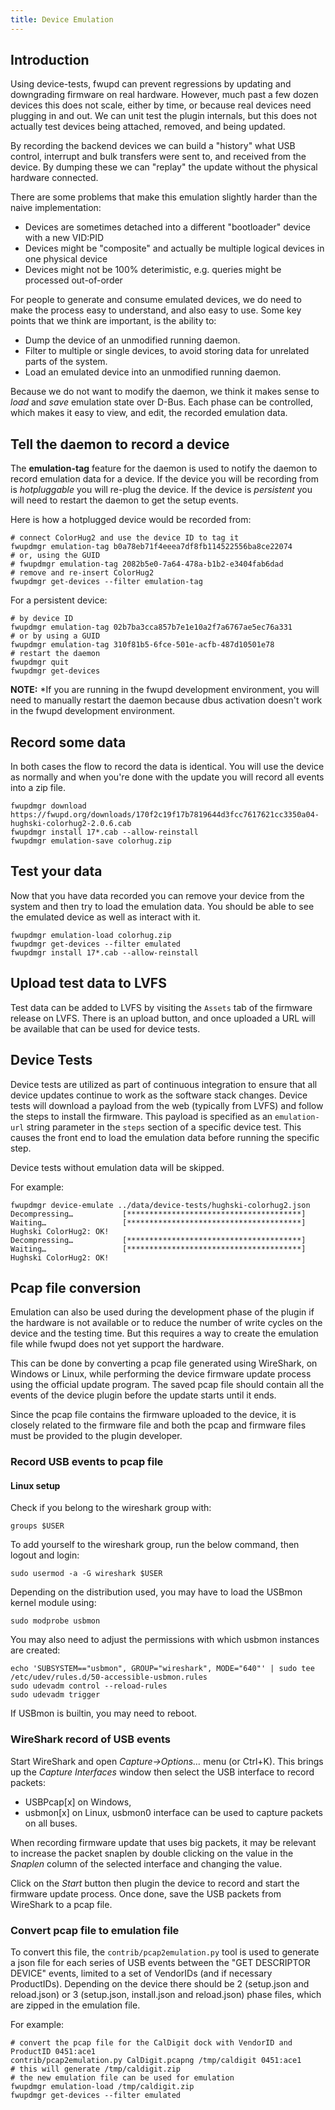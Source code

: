 ```yaml
---
title: Device Emulation
---
```


## Introduction

Using device-tests, fwupd can prevent regressions by updating and downgrading firmware on real
hardware. However, much past a few dozen devices this does not scale, either by time, or because
real devices need plugging in and out. We can unit test the plugin internals, but this does not
actually test devices being attached, removed, and being updated.

By recording the backend devices we can build a "history" what USB control, interrupt and
bulk transfers were sent to, and received from the device. By dumping these we can "replay" the
update without the physical hardware connected.

There are some problems that make this emulation slightly harder than the naive implementation:

* Devices are sometimes detached into a different "bootloader" device with a new VID:PID
* Devices might be "composite" and actually be multiple logical devices in one physical device
* Devices might not be 100% deterimistic, e.g. queries might be processed out-of-order

For people to generate and consume emulated devices, we do need to make the process easy to
understand, and also easy to use. Some key points that we think are important, is the ability to:

* Dump the device of an unmodified running daemon.
* Filter to multiple or single devices, to avoid storing data for unrelated parts of the system.
* Load an emulated device into an unmodified running daemon.

Because we do not want to modify the daemon, we think it makes sense to *load* and *save* emulation
state over D-Bus. Each phase can be controlled, which makes it easy to view, and edit, the recorded
emulation data.

## Tell the daemon to record a device

The **emulation-tag** feature for the daemon is used to notify the daemon to record emulation
data for a device.
If the device you will be recording from is *hotpluggable* you will re-plug the device.
If the device is *persistent* you will need to restart the daemon to get the setup events.

Here is how a hotplugged device would be recorded from:

    # connect ColorHug2 and use the device ID to tag it
    fwupdmgr emulation-tag b0a78eb71f4eeea7df8fb114522556ba8ce22074
    # or, using the GUID
    # fwupdmgr emulation-tag 2082b5e0-7a64-478a-b1b2-e3404fab6dad
    # remove and re-insert ColorHug2
    fwupdmgr get-devices --filter emulation-tag

For a persistent device:

    # by device ID
    fwupdmgr emulation-tag 02b7ba3cca857b7e1e10a2f7a6767ae5ec76a331
    # or by using a GUID
    fwupdmgr emulation-tag 310f81b5-6fce-501e-acfb-487d10501e78
    # restart the daemon
    fwupdmgr quit
    fwupdmgr get-devices

**NOTE:** *If you are running in the fwupd development environment, you will need to manually
restart the daemon because dbus activation doesn't work in the fwupd development environment.

## Record some data

In both cases the flow to record the data is identical. You will use the device as normally and when you're
done with the update you will record all events into a zip file.

    fwupdmgr download https://fwupd.org/downloads/170f2c19f17b7819644d3fcc7617621cc3350a04-hughski-colorhug2-2.0.6.cab
    fwupdmgr install 17*.cab --allow-reinstall
    fwupdmgr emulation-save colorhug.zip

## Test your data

Now that you have data recorded you can remove your device from the system and then try to load the emulation
data.  You should be able to see the emulated device as well as interact with it.

    fwupdmgr emulation-load colorhug.zip
    fwupdmgr get-devices --filter emulated
    fwupdmgr install 17*.cab --allow-reinstall

## Upload test data to LVFS

Test data can be added to LVFS by visiting the `Assets` tab of the firmware release on LVFS.
There is an upload button, and once uploaded a URL will be available that can be used for device tests.

## Device Tests

Device tests are utilized as part of continuous integration to ensure that all device updates
continue to work as the software stack changes. Device tests will download a payload from the web
(typically from LVFS) and follow the steps to install the firmware. This payload is specified as
an `emulation-url` string parameter in the `steps` section of a specific device test. This causes
the front end to load the emulation data before running the specific step.

Device tests without emulation data will be skipped.

For example:

    fwupdmgr device-emulate ../data/device-tests/hughski-colorhug2.json
    Decompressing…           [***************************************]
    Waiting…                 [***************************************]
    Hughski ColorHug2: OK!
    Decompressing…           [***************************************]
    Waiting…                 [***************************************]
    Hughski ColorHug2: OK!

## Pcap file conversion

Emulation can also be used during the development phase of the plugin if the hardware is not
available or to reduce the number of write cycles on the device and the testing time. But this
requires a way to create the emulation file while fwupd does not yet support the hardware.

This can be done by converting a pcap file generated using WireShark, on Windows or Linux, while
performing the device firmware update process using the official update program. The saved pcap
file should contain all the events of the device plugin before the update starts until it ends.

Since the pcap file contains the firmware uploaded to the device, it is closely related to the
firmware file and both the pcap and firmware files must be provided to the plugin developer.

### Record USB events to pcap file

#### Linux setup

Check if you belong to the wireshark group with:

    groups $USER

To add yourself to the wireshark group, run the below command, then logout and login:

    sudo usermod -a -G wireshark $USER

Depending on the distribution used, you may have to load the USBmon kernel module using:

    sudo modprobe usbmon

You may also need to adjust the permissions with which usbmon instances are created:

    echo 'SUBSYSTEM=="usbmon", GROUP="wireshark", MODE="640"' | sudo tee /etc/udev/rules.d/50-accessible-usbmon.rules
    sudo udevadm control --reload-rules
    sudo udevadm trigger

If USBmon is builtin, you may need to reboot.

### WireShark record of USB events

Start WireShark and open *Capture→Options…* menu (or Ctrl+K). This brings up the *Capture Interfaces*
window then select the USB interface to record packets:

* USBPcap[x] on Windows,
* usbmon[x] on Linux, usbmon0 interface can be used to capture packets on all buses.

When recording firmware update that uses big packets, it may be relevant to increase the packet snaplen
by double clicking on the value in the *Snaplen* column of the selected interface and changing the value.

Click on the *Start* button then plugin the device to record and start the firmware update process.
Once done, save the USB packets from WireShark to a pcap file.

### Convert pcap file to emulation file

To convert this file, the `contrib/pcap2emulation.py` tool is used to generate a json file for each
series of USB events between the "GET DESCRIPTOR DEVICE" events, limited to a set of VendorIDs (and
if necessary ProductIDs).
Depending on the device there should be 2 (setup.json and reload.json) or 3 (setup.json,
install.json and reload.json) phase files, which are zipped in the emulation file.

For example:

    # convert the pcap file for the CalDigit dock with VendorID and ProductID 0451:ace1
    contrib/pcap2emulation.py CalDigit.pcapng /tmp/caldigit 0451:ace1
    # this will generate /tmp/caldigit.zip
    # the new emulation file can be used for emulation
    fwupdmgr emulation-load /tmp/caldigit.zip
    fwupdmgr get-devices --filter emulated
